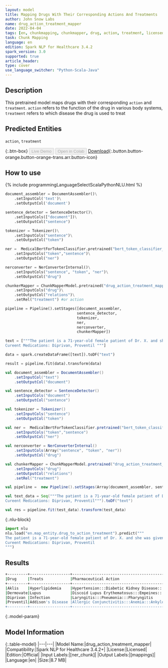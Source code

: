 ```yaml
---
layout: model
title: Mapping Drugs With Their Corresponding Actions And Treatments
author: John Snow Labs
name: drug_action_treatment_mapper
date: 2022-04-04
tags: [en, chunkmapping, chunkmapper, drug, action, treatment, licensed]
task: Chunk Mapping
language: en
edition: Spark NLP for Healthcare 3.4.2
spark_version: 3.0
supported: true
article_header:
type: cover
use_language_switcher: "Python-Scala-Java"
---
```


## Description

This pretrained model maps drugs with their corresponding `action` and `treatment`. `action` refers to the function of the drug in various body systems, `treatment` refers to which disease the drug is used to treat

## Predicted Entities

`action`, `treatment`

{:.btn-box}
<button class="button button-orange" disabled>Live Demo</button>
<button class="button button-orange" disabled>Open in Colab</button>
[Download](https://s3.amazonaws.com/auxdata.johnsnowlabs.com/clinical/models/drug_action_treatment_mapper_en_3.4.2_3.0_1649098201229.zip){:.button.button-orange.button-orange-trans.arr.button-icon}

## How to use



<div class="tabs-box" markdown="1">
{% include programmingLanguageSelectScalaPythonNLU.html %}

```python
document_assembler = DocumentAssembler()\
    .setInputCol('text')\
    .setOutputCol('document')

sentence_detector = SentenceDetector()\
    .setInputCols(["document"])\
    .setOutputCol("sentence")

tokenizer = Tokenizer()\
    .setInputCols("sentence")\
    .setOutputCol("token")

ner =  MedicalBertForTokenClassifier.pretrained("bert_token_classifier_drug_development_trials", "en", "clinical/models")\
    .setInputCols("token","sentence")\
    .setOutputCol("ner")

nerconverter = NerConverterInternal()\
    .setInputCols("sentence", "token", "ner")\
    .setOutputCol("drug")

chunkerMapper = ChunkMapperModel.pretrained("drug_action_treatment_mapper", "en", "clinical/models") \
    .setInputCols("drug")\
    .setOutputCol("relations")\
    .setRel("treatment") #or action

pipeline = Pipeline().setStages([document_assembler,
                                sentence_detector,
                                tokenizer,
                                ner,
                                nerconverter,
                                chunkerMapper])

text = ["""The patient is a 71-year-old female patient of Dr. X. and she was given Aklis and Dermovate.
Cureent Medications: Diprivan, Proventil """]

data = spark.createDataFrame([text]).toDF("text")

result = pipeline.fit(data).transform(data)
```
```scala
val document_assembler = DocumentAssembler()
    .setInputCol("text")
    .setOutputCol("document")

val sentence_detector = SentenceDetector()
    .setInputCols("document")
    .setOutputCol("sentence")

val tokenizer = Tokenizer()
    .setInputCols("sentence")
    .setOutputCol("token")

val ner =  MedicalBertForTokenClassifier.pretrained("bert_token_classifier_drug_development_trials", "en", "clinical/models")
    .setInputCols("token","sentence")
    .setOutputCol("ner")

val nerconverter = NerConverterInternal()
    .setInputCols(Array("sentence", "token", "ner"))
    .setOutputCol("drug")

val chunkerMapper = ChunkMapperModel.pretrained("drug_action_treatment_mapper", "en", "clinical/models")
    .setInputCols("drug")
    .setOutputCol("relations")
    .setRel("treatment")

val pipeline =  new Pipeline().setStages(Array(document_assembler, sentence_detector, tokenizer, ner, nerconverter, chunkerMapper ))

val text_data = Seq("""The patient is a 71-year-old female patient of Dr. X. and she was given Aklis and Dermovate.
Cureent Medications: Diprivan, Proventil""").toDF("text")

val res = pipeline.fit(test_data).transform(test_data)
```


{:.nlu-block}
```python
import nlu
nlu.load("en.map_entity.drug_to_action_treatment").predict("""
The patient is a 71-year-old female patient of Dr. X. and she was given Aklis and Dermovate.
Cureent Medications: Diprivan, Proventil
""")
```

</div>

## Results

```bash
+---------+------------------+--------------------------------------------------------------+
|Drug     |Treats            |Pharmaceutical Action                                         |
+---------+------------------+--------------------------------------------------------------+
|Aklis    |Hyperlipidemia    |Hypertension:::Diabetic Kidney Disease:::Cerebrovascular...   |
|Dermovate|Lupus             |Discoid Lupus Erythematosus:::Empeines:::Psoriasis:::Eczema...|
|Diprivan |Infection         |Laryngitis:::Pneumonia:::Pharyngitis                          |
|Proventil|Addison's Disease |Allergic Conjunctivitis:::Anemia:::Ankylosing Spondylitis     |
+---------+------------------+--------------------------------------------------------------+
```

{:.model-param}
## Model Information

{:.table-model}
|---|---|
|Model Name:|drug_action_treatment_mapper|
|Compatibility:|Spark NLP for Healthcare 3.4.2+|
|License:|Licensed|
|Edition:|Official|
|Input Labels:|[ner_chunk]|
|Output Labels:|[mappings]|
|Language:|en|
|Size:|8.7 MB|
